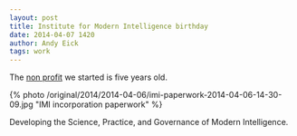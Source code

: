 ```yaml
---
layout: post
title: Institute for Modern Intelligence birthday
date: 2014-04-07 1420
author: Andy Eick
tags: work
---
```


The [non profit](http://imintel.org) we started is five years old.

{% photo /original/2014/2014-04-06/imi-paperwork-2014-04-06-14-30-09.jpg "IMI incorporation paperwork" %}

<quote class="pull-quote pull-left">Developing the Science, Practice, and Governance of Modern Intelligence.</quote>
